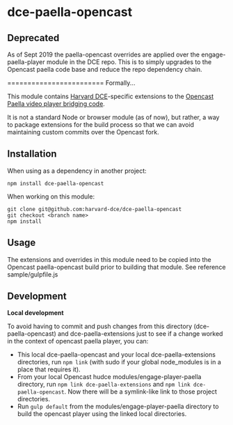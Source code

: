 dce-paella-opencast
=====================

Deprecated
-----------
As of Sept 2019 the paella-opencast overrides are applied over the engage-paella-player module in the DCE repo.
This is to simply upgrades to the Opencast paella code base and reduce the repo dependency chain.

========================
Formally...

This module contains [Harvard DCE](http://www.dce.harvard.edu/)-specific extensions to the [Opencast Paella video player bridging code](https://github.com/opencast/opencast/tree/develop/modules/engage-paella-player).

It is not a standard Node or browser module (as of now), but rather, a way to package extensions for the build process so that we can avoid maintaining custom commits over the Opencast fork.

Installation
------------

When using as a dependency in another project:

    npm install dce-paella-opencast

When working on this module:

    git clone git@github.com:harvard-dce/dce-paella-opencast
    git checkout <branch name>
    npm install

Usage
-----

The extensions and overrides in this module need to be copied into the Opencast paella-opencast build prior to building that module.
See reference sample/gulpfile.js 

Development
-----------

**Local development**

To avoid having to commit and push changes from this directory (dce-paella-opencast) and dce-paella-extensions just
to see if a change worked in the context of opencast paella player, you can:

- This local dce-paella-opencast and your local dce-paella-extensions directories, run `npm link` (with sudo if your global node_modules is in a place that requires it).
- From your local Opencast hudce modules/engage-player-paella directory, run `npm link dce-paella-extensions` and `npm link dce-paella-opencast`. Now there will be a symlink-like link to those project directories.
- Run `gulp default` from the modules/engage-player-paella directory to build the opencast player using the linked local directories.

